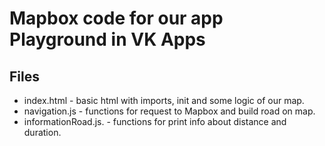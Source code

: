 Mapbox code for our app Playground in VK Apps
=============================
Files
------------
- index.html            - basic html with imports, init and some logic of our map.
- navigation.js         - functions for request to Mapbox and build road on map.
- informationRoad.js.   - functions for print info about distance and duration. 

